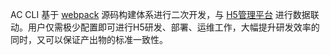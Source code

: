 AC CLI 基于 [webpack](https://www.npmjs.com/package/webpack) 源码构建体系进行二次开发，与 [H5管理平台](http://ac.qiyi.domain) 进行数据联动。用户仅需极少配置即可进行H5研发、部署、运维工作，大幅提升研发效率的同时，又可以保证产出物的标准一致性。
